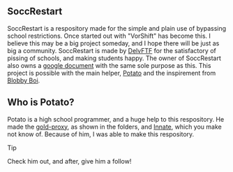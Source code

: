 ## SoccRestart

SoccRestart is a respository made for the simple and plain use of bypassing school restrictions. Once started out with "VorShift" has become this. I believe this may be a big project someday, and I hope there will be just as big a community. SoccRestart is made by [DelvFTF](https://github.com/upchuckle) for the satisfactory of pissing of schools, and making students happy. The owner of SoccRestart also owns a [google document](https://docs.google.com/document/d/1mtN-fS-QTqqTfZf9CkfLBNWG-YMHWn9GDHcegx6C7q8/edit?tab=t.0) with the same sole purpose as this. This project is possible with the main helper, [Potato](https://github.com/dragon731012) and the inspirement from [Blobby Boi](https://github.com/blobby-boi).

## Who is Potato?

Potato is a high school programmer, and a huge help to this respository. He made the [gold-proxy](https://github.com/Wheels522/gold-proxy), as shown in the folders, and [Innate](https://github.com/dragon731012/Innate), which you make not know of. Because of him, I was able to make this respository.

> [!TIP]
> Check him out, and after, give him a follow!
